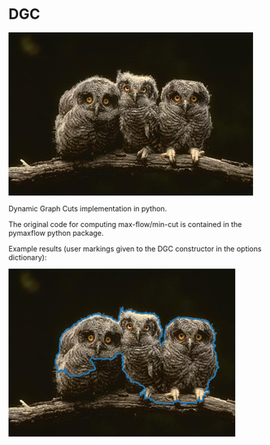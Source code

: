 # DGC

![alt text](https://github.com/DimTrigkakis/DGC/blob/master/sample_input.jpg)

Dynamic Graph Cuts implementation in python.

The original code for computing max-flow/min-cut is contained in the pymaxflow python package.

Example results (user markings given to the DGC constructor in the options dictionary):

![alt text](https://github.com/DimTrigkakis/DGC/blob/master/owls_result.png)
